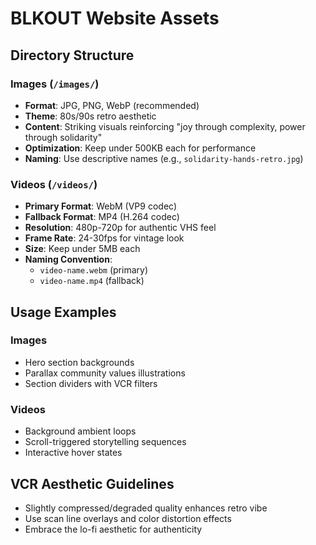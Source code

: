 # BLKOUT Website Assets

## Directory Structure

### Images (`/images/`)
- **Format**: JPG, PNG, WebP (recommended)
- **Theme**: 80s/90s retro aesthetic
- **Content**: Striking visuals reinforcing "joy through complexity, power through solidarity"
- **Optimization**: Keep under 500KB each for performance
- **Naming**: Use descriptive names (e.g., `solidarity-hands-retro.jpg`)

### Videos (`/videos/`)
- **Primary Format**: WebM (VP9 codec) 
- **Fallback Format**: MP4 (H.264 codec)
- **Resolution**: 480p-720p for authentic VHS feel
- **Frame Rate**: 24-30fps for vintage look
- **Size**: Keep under 5MB each
- **Naming Convention**: 
  - `video-name.webm` (primary)
  - `video-name.mp4` (fallback)

## Usage Examples

### Images
- Hero section backgrounds
- Parallax community values illustrations
- Section dividers with VCR filters

### Videos
- Background ambient loops
- Scroll-triggered storytelling sequences
- Interactive hover states

## VCR Aesthetic Guidelines
- Slightly compressed/degraded quality enhances retro vibe
- Use scan line overlays and color distortion effects
- Embrace the lo-fi aesthetic for authenticity